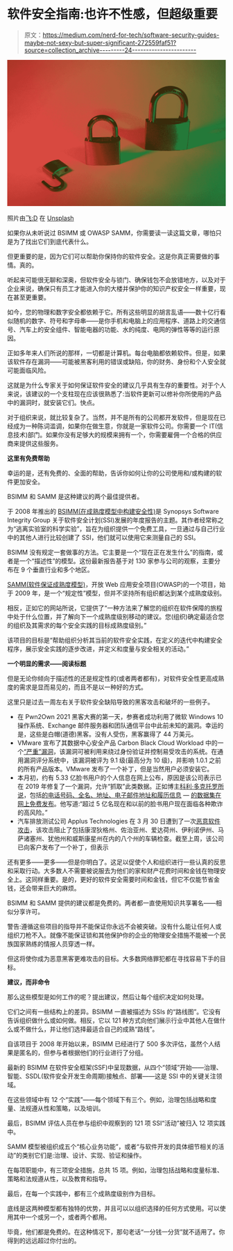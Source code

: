 # 软件安全指南:也许不性感，但超级重要

> 原文：<https://medium.com/nerd-for-tech/software-security-guides-maybe-not-sexy-but-super-significant-272559faf51?source=collection_archive---------24----------------------->

![](img/9df1c72ac53ede17a58c437935b40188.png)

照片由[飞:D](https://unsplash.com/@flyd2069?utm_source=medium&utm_medium=referral) 在 [Unsplash](https://unsplash.com?utm_source=medium&utm_medium=referral)

如果你从未听说过 BSIMM 或 OWASP SAMM，你需要读一读这篇文章，哪怕只是为了找出它们到底代表什么。

但更重要的是，因为它们可以帮助你保持你的软件安全。这是你真正需要做的事情。真的。

听起来可能很无聊和深奥，但软件安全与锁门、确保钱包不会放错地方，以及对于企业来说，确保只有员工才能进入你的大楼并保护你的知识产权安全一样重要，现在甚至更重要。

如今，您的物理和数字安全都依赖于它。所有这些明显的胡言乱语——数十亿行看似随机的数字、符号和字母串——是你手机和电脑上的应用程序、道路上的交通信号、汽车上的安全组件、智能电器的功能、水的纯度、电网的弹性等等的运行原因。

正如多年来人们所说的那样，一切都是计算机。每台电脑都依赖软件。但是，如果该软件存在漏洞——可能被黑客利用的错误或缺陷，你的财务、身份和个人安全就可能面临风险。

这就是为什么专家关于如何保证软件安全的建议几乎具有生存的重要性。对于个人来说，该建议的一个支柱现在应该很熟悉了:当软件更新可以修补你所使用的产品中的漏洞时，就安装它们。快点。

对于组织来说，就比较复杂了。当然，并不是所有的公司都开发软件，但是现在已经成为一种陈词滥调，如果你在做生意，你就是一家软件公司。你需要一个 IT(信息技术)部门。如果你没有足够大的规模来拥有一个，你需要雇佣一个合格的供应商来提供这些服务。

**这里有免费帮助**

幸运的是，还有免费的、全面的帮助，告诉你如何让你的公司使用和/或构建的软件更加安全。

BSIMM 和 SAMM 是这种建议的两个最佳提供者。

于 2008 年推出的 [BSIMM(在成熟度模型中构建安全性)](https://www.bsimm.com/?cmp=pr-sig&utm_medium=referral)是 Synopsys Software Integrity Group 关于软件安全计划(SSI)发展的年度报告的主题。其作者经常称之为“逃离实验室的科学实验”，旨在为组织提供一个免费工具，一旦通过与自己行业中的其他人进行比较创建了 SSI，他们就可以使用它来测量自己的 SSI。

BSIMM 没有规定一套做事的方法。它主要是一个“现在正在发生什么”的指南，或者是一个“描述性”的模型。这份最新报告基于对 130 家参与公司的观察，主要分布在 9 个垂直行业和多个地区。

[SAMM(软件保证成熟度模型)](https://owaspsamm.org/about/)，开放 Web 应用安全项目(OWASP)的一个项目，始于 2009 年，是一个“规定性”模型，但并不坚持所有组织都达到某个成熟度级别。

相反，正如它的网站所说，它提供了“一种方法来了解您的组织在软件保障的旅程中处于什么位置，并了解向下一个成熟度级别移动的建议。您(组织)确定最适合您的组织及其需求的每个安全实践的目标成熟度级别。”

该项目的目标是“帮助组织分析其当前的软件安全实践，在定义的迭代中构建安全程序，展示安全实践的逐步改进，并定义和度量与安全相关的活动。”

**一个明显的需求——阅读标题**

但是无论你倾向于描述性的还是规定性的(或者两者都有)，对软件安全性更高成熟度的需求是显而易见的，而且不是以一种好的方式。

这里只是过去一周左右关于软件安全缺陷导致的黑客攻击和破坏的一些例子。

*   在 Pwn2Own 2021 黑客大赛的第一天，参赛者成功利用了微软 Windows 10 操作系统、Exchange 邮件服务器和团队通信平台中此前未知的漏洞。幸运的是，这些是白帽(道德)黑客。没有人受伤，黑客赢得了 44 万美元。
*   VMware 宣布了其数据中心安全产品 Carbon Black Cloud Workload 中的一个[“严重”漏洞](https://www.vmware.com/security/advisories/VMSA-2021-0005.html)，该漏洞可被利用来绕过身份验证并控制易受攻击的系统。在通用漏洞评分系统中，该漏洞被评为 9.1 级(最高分为 10 级)，并影响 1.0.1 之前的所有产品版本。VMware 发布了一个补丁，但是当然用户必须安装它。
*   本月初，约有 5.33 亿脸书用户的个人信息在网上公布，原因是该公司表示已在 2019 年修复了一个漏洞，允许“抓取”此类数据。正如博主[科利·多克托罗所说](https://www.eff.org/deeplinks/2021/04/553000000-reasons-not-let-facebook-make-decisions-about-your-privacy)，包括[的电话号码、全名、地址、电子邮件地址和履历信息](https://www.businessinsider.com/stolen-data-of-533-million-facebook-users-leaked-online-2021-4) — [的数据集在网上免费发布](https://twitter.com/UnderTheBreach/status/1378314424239460352?ref_src=twsrc%5Etfw)。他写道:“超过 5 亿名现在和以前的脸书用户现在面临各种欺诈的高风险。”
*   汽车排放测试公司 Applus Technologies 在 3 月 30 日遭到了一次[恶意软件攻击](https://www.bleepingcomputer.com/news/security/malware-attack-is-preventing-car-inspections-in-eight-us-states/)，该攻击阻止了包括康涅狄格州、佐治亚州、爱达荷州、伊利诺伊州、马萨诸塞州、犹他州和威斯康星州在内的八个州的车辆检查。截至上周，该公司已向客户发布了一个补丁，但表示

还有更多——更多——但是你明白了。这足以促使个人和组织进行一些认真的反思和采取行动。大多数人不需要被说服去为他们的家和财产花费时间和金钱在物理安全上。这同样重要。是的，更好的软件安全需要时间和金钱，但它不仅能节省金钱，还会带来巨大的麻烦。

BSIMM 和 SAMM 提供的建议都是免费的。两者都一直使用知识共享署名——相似分享许可。

警告:遵循这些项目的指导并不能保证你永远不会被突破。没有什么能让任何人或组织刀枪不入。就像不能保证锁和其他保护你的企业的物理安全措施不能被一个民族国家熟练的情报人员穿透一样。

但这将使你成为恶意黑客更难攻击的目标。大多数网络罪犯都在寻找容易下手的目标。

**建议，而非命令**

那么这些模型是如何工作的呢？提出建议，然后让每个组织决定如何处理。

它们之间有一些结构上的差异。BSIMM 一直被描述为 SSIs 的“路线图”。它没有告诉组织做什么或如何做。相反，它以 121 种方式向他们展示行业中其他人在做什么或不做什么，并让他们选择最适合自己的成熟“路线”。

自该项目于 2008 年开始以来，BSIMM 已经进行了 500 多次评估，虽然个人结果是匿名的，但参与者根据他们的行业进行了分组。

最新的 BSIMM 在软件安全框架(SSF)中呈现数据，从四个“领域”开始——治理、智能、SSDL(软件安全开发生命周期)接触点、部署——这是 SSI 中的关键关注领域。

在这些领域中有 12 个“实践”——每个领域下有三个。例如，治理包括战略和度量、法规遵从性和策略，以及培训。

最后，BSIMM 评估人员在参与组织中观察到的 121 项 SSI“活动”被归入 12 项实践中。

SAMM 模型被组织成五个“核心业务功能”，或者“与软件开发的具体细节相关的活动”的类别它们是:治理、设计、实现、验证和操作。

在每项职能中，有三项安全措施，总共 15 项。例如，治理包括战略和度量标准、策略和法规遵从性，以及教育和指导。

最后，在每一个实践中，都有三个成熟度级别作为目标。

底线是这两种模型都有独特的优势，并且可以以组织选择的任何方式使用。可以使用其中一个或另一个，或者两个都用。

毕竟，他们都是免费的。在这种情况下，那句老话“一分钱一分货”就不适用了。你得到的远远超过你付出的。